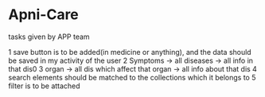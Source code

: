 # Apni-Care

tasks given by APP team

1 save button is to be added(in medicine or anything), and the data should be saved in my activity of the user
2 Symptoms -> all diseases -> all info in that dis0
3 organ -> all dis which affect that organ -> all info about that dis
4 search elements should be matched to the collections which it belongs to
5 filter is to be attached


